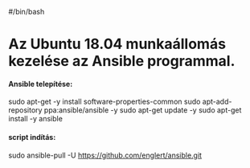 #/bin/bash
# Az Ubuntu 18.04 munkaállomás kezelése az Ansible programmal.

#### Ansible telepítése:
sudo apt-get -y install software-properties-common
sudo apt-add-repository ppa:ansible/ansible -y
sudo apt-get update -y
sudo apt-get install -y ansible
#### script indítás:
sudo ansible-pull -U https://github.com/englert/ansible.git

